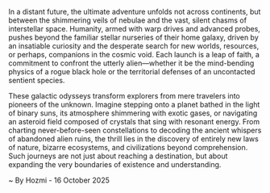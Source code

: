 
In a distant future, the ultimate adventure unfolds not across continents, but between the shimmering veils of nebulae and the vast, silent chasms of interstellar space. Humanity, armed with warp drives and advanced probes, pushes beyond the familiar stellar nurseries of their home galaxy, driven by an insatiable curiosity and the desperate search for new worlds, resources, or perhaps, companions in the cosmic void. Each launch is a leap of faith, a commitment to confront the utterly alien—whether it be the mind-bending physics of a rogue black hole or the territorial defenses of an uncontacted sentient species.

These galactic odysseys transform explorers from mere travelers into pioneers of the unknown. Imagine stepping onto a planet bathed in the light of binary suns, its atmosphere shimmering with exotic gases, or navigating an asteroid field composed of crystals that sing with resonant energy. From charting never-before-seen constellations to decoding the ancient whispers of abandoned alien ruins, the thrill lies in the discovery of entirely new laws of nature, bizarre ecosystems, and civilizations beyond comprehension. Such journeys are not just about reaching a destination, but about expanding the very boundaries of existence and understanding.

~ By Hozmi - 16 October 2025

